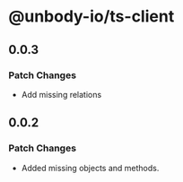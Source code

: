 # @unbody-io/ts-client

## 0.0.3

### Patch Changes

- Add missing relations

## 0.0.2

### Patch Changes

- Added missing objects and methods.
